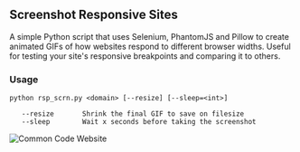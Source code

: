## Screenshot Responsive Sites

A simple Python script that uses Selenium, PhantomJS and Pillow to create animated GIFs of how websites respond to
different browser widths. Useful for testing your site's responsive breakpoints and comparing it to others.


### Usage

```
python rsp_scrn.py <domain> [--resize] [--sleep=<int>]

   --resize       Shrink the final GIF to save on filesize
   --sleep        Wait x seconds before taking the screenshot
```

![Common Code Website](https://s3-ap-southeast-2.amazonaws.com/micro-screenshot-service-brntn/2016-05-17-commoncode.com.au.gif)
